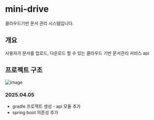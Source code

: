 # mini-drive
클라우드기반 문서 관리 시스템입니다. 

## 개요 
사용자가 문서를 업로드, 다운로드 할 수 있는 클라우드 기반 문서관리 서비스 api

## 프로젝트 구조
![image](https://github.com/user-attachments/assets/c852ac1d-38b9-4eea-88a1-7af6695bfcdd)


### 2025.04.05
- gradle 프로젝트 생성 - api 모듈 추가
- spring boot 의존성 추가
